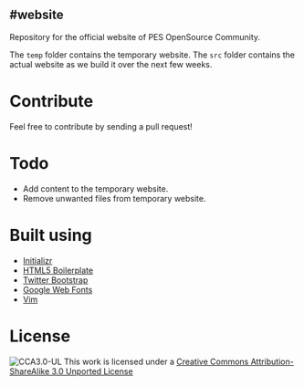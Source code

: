 #website
---

Repository for the official website of PES OpenSource Community.

The `temp` folder contains the temporary website.
The `src` folder contains the actual website as we build it over the next few weeks.

# Contribute

Feel free to contribute by sending a pull request!

# Todo

* Add content to the temporary website.
* Remove unwanted files from temporary website.

# Built using

* [Initializr](http://initializr.com)
* [HTML5 Boilerplate](http://html5boilerplate.com/)
* [Twitter Bootstrap](http://twitter.github.com/bootstrap/)
* [Google Web Fonts](http://www.google.com/webfonts)
* [Vim](http://www.vim.org/)

# License

![CCA3.0-UL](http://i.creativecommons.org/l/by-sa/3.0/88x31.png)
This work is licensed under a [Creative Commons Attribution-ShareAlike 3.0 Unported License](http://creativecommons.org/licenses/by-sa/3.0/deed.en_US)

